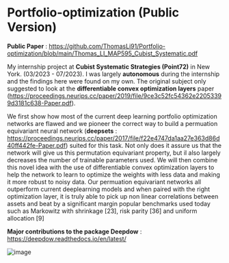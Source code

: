 # Portfolio-optimization (Public Version)

**Public Paper** : https://github.com/ThomasLi91/Portfolio-optimization/blob/main/Thomas_LI_MAP595_Cubist_Systematic.pdf

My internship project at **Cubist Systematic Strategies (Point72)** in New York. (03/2023 - 07/2023). I was largely **autonomous** during the internship and the findings here were found on my own. The original subject only suggested to look at the **differentiable convex optimization layers** paper (https://proceedings.neurips.cc/paper/2019/file/9ce3c52fc54362e22053399d3181c638-Paper.pdf).

We first show how most of the current deep learning portfolio optimization networks are flawed and we pioneer the correct way to build a permuation equivariant neural network (**deepsets** : https://proceedings.neurips.cc/paper/2017/file/f22e4747da1aa27e363d86d40ff442fe-Paper.pdf) suited for this task. Not only does it assure us that the network will give us this permutation equivariant property, but il also largely decreases the number of trainable parameters used.
We will then combine this novel idea with the use of differentiable convex optimization layers to help the network to learn to optimize the weights with less data and making it more
robust to noisy data. Our permuation equivariant networks all outperform current deeplearning models and when paired with the right optimization layer,
it is truly able to pick up non linear correlations between assets and beat by
a significant margin popular benchmarks used today such as Markowitz with
shrinkage [23], risk parity [36] and uniform allocation [9]

**Major contributions to the package Deepdow** : https://deepdow.readthedocs.io/en/latest/

![image](https://github.com/ThomasLi91/Portfolio-optimization/assets/96530384/d2d363d7-258c-4f7c-9321-2d99c8a8c788)

